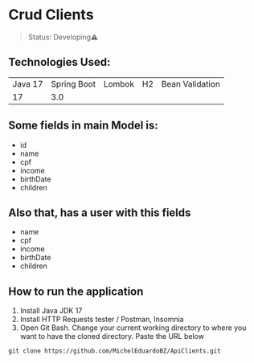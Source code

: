 <h1>Crud Clients</h1>

> Status: Developing⚠️

## Technologies Used:

<table>
  <tr>
    <td>Java 17</td>
    <td>Spring Boot</td>
    <td>Lombok</td>
    <td>H2</td>
    <td>Bean Validation</td>
  </tr>
   <tr>
      <td>17</td>
     <td>3.0</td>
  </tr>
</table>

## Some fields in main Model is:

+ id
+ name
+ cpf
+ income
+ birthDate
+ children

## Also that, has a user with this fields

+ name
+ cpf
+ income
+ birthDate
+ children

## How to run the application

1) Install Java JDK 17
2) Install HTTP Requests tester / Postman, Insomnia
3) Open Git Bash. Change your current working directory to where you want to have the cloned directory. Paste the URL below

```
git clone https://github.com/MichelEduardoBZ/ApiClients.git
```

